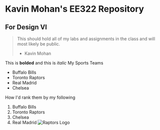 # Kavin Mohan's EE322 Repository
## For Design VI
> This should hold all of my labs and assignments in the class and will most likely be public.
>  - Kavin Mohan

This is __bolded__ and this is _italic_
My Sports Teams
- Buffalo Bills
- Toronto Raptors
- Real Madrid
- Chelsea

How I'd rank them by my following
1. Buffalo Bills
2. Toronto Raptors
3. Chelsea
4. Real Madrid
![Raptors Logo](https://www.si.com/.image/c_limit%2Ccs_srgb%2Cq_auto:good%2Cw_550/MTY4MjU2Mjg4OTkxMzU2ODI5/toronto-raptors-new-logo.webp)
